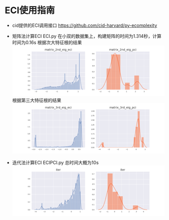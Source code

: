 # ECI使用指南
 - cid提供的ECI调用接口 https://github.com/cid-harvard/py-ecomplexity
 - 矩阵法计算ECI
 ECI.py
 在小双的数据集上，构建矩阵的时间为1.314秒，计算时间为0.16s
 根据次大特征根的结果
 ![](matrix_2nd_eig_pci.png)
  根据第三大特征根的结果
 ![](matrix_3rd_eig_pci.png)
 
 - 迭代法计算ECI
 ECIPCI.py
 总时间大概为10s
 ![](iter.png)
